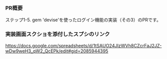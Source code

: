 ### PR概要
ステップ1-5. gem 'devise'を使ったログイン機能の実装（その3）のPRです。


### 実装画面スクショを添付したスプシのリンク
https://docs.google.com/spreadsheets/d/1tSAUO24JlzWVh8CZcrFaJ2JZ-wDw9weH3_qW2_QcEPk/edit#gid=2085944395
